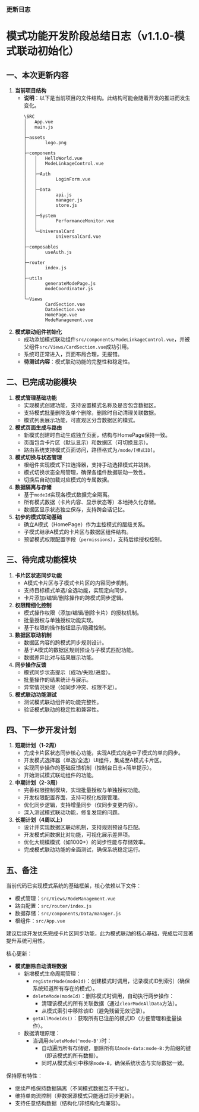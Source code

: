 ### 更新日志

# 模式功能开发阶段总结日志（v1.1.0-模式联动初始化）

## 一、本次更新内容
1. **当前项目结构**
   - **说明**：以下是当前项目的文件结构。此结构可能会随着开发的推进而发生变化。
     ```
     \SRC
     │   App.vue
     │   main.js
     │   
     ├─assets
     │       logo.png
     │       
     ├─components
     │   │   HelloWorld.vue
     │   │   ModeLinkageControl.vue
     │   │   
     │   ├─Auth
     │   │       LoginForm.vue
     │   │       
     │   ├─Data
     │   │       api.js
     │   │       manager.js
     │   │       store.js
     │   │       
     │   ├─System
     │   │       PerformanceMonitor.vue
     │   │       
     │   └─UniversalCard
     │           UniversalCard.vue
     │           
     ├─composables
     │       useAuth.js
     │       
     ├─router
     │       index.js
     │       
     ├─utils
     │       generateModePage.js
     │       modeCoordinator.js
     │       
     └─Views
             CardSection.vue
             DataSection.vue
             HomePage.vue
             ModeManagement.vue
     ```
2. **模式联动组件初始化**
   - 成功添加模式联动组件`src/components/ModeLinkageControl.vue`，并被父组件`src/Views/CardSection.vue`成功引用。
   - 系统可正常进入，页面布局合理，无报错。
   - **待测试内容**：模式联动功能的完整性和稳定性。

## 二、已完成功能模块
1. **模式管理基础功能**
   - 实现模式创建功能，支持设置模式名称及是否包含数据区。
   - 支持模式批量删除及单个删除，删除时自动清理关联数据。
   - 模式列表展示功能，可直观区分含数据区的模式。
2. **模式页面生成与路由**
   - 新模式创建时自动生成独立页面，结构与HomePage保持一致。
   - 页面包含卡片区（默认显示）和数据区（可切换显示）。
   - 路由系统支持模式页面访问，路径格式为`/mode/[模式ID]`。
3. **模式切换与状态管理**
   - 根组件实现模式下拉选择器，支持手动选择模式并跳转。
   - 模式切换状态全局管理，确保各组件数据联动一致性。
   - 切换后自动加载对应模式的专属数据。
4. **数据隔离与存储**
   - 基于`modeId`实现各模式数据完全隔离。
   - 所有模式数据（卡片内容、显示状态等）本地持久化存储。
   - 数据区显示状态独立保存，支持跨会话记忆。
5. **初步的模式联动基础**
   - 确立A模式（HomePage）作为主控模式的层级关系。
   - 子模式继承A模式的卡片区与数据区组件结构。
   - 预留模式权限配置字段（`permissions`），支持后续授权控制。

## 三、待完成功能模块
1. **卡片区状态同步功能**
   - A模式卡片区与子模式卡片区的内容同步机制。
   - 支持目标模式单选/全选功能，实现定向同步。
   - 卡片添加/编辑/删除操作的跨模式同步逻辑。
2. **权限精细化控制**
   - 模式操作权限（添加/编辑/删除卡片）的授权机制。
   - 批量授权与单独授权功能实现。
   - 基于权限的操作按钮显示/隐藏控制。
3. **数据区联动机制**
   - 数据区内容的跨模式同步规则设计。
   - 基于A模式的数据区规则预设与子模式匹配功能。
   - 数据差异比对与结果展示功能。
4. **同步操作反馈**
   - 模式同步状态提示（成功/失败/进度）。
   - 批量操作的结果统计与展示。
   - 异常情况处理（如同步冲突、权限不足）。
5. **模式联动功能测试**
   - 测试模式联动组件的功能完整性。
   - 验证模式联动的稳定性和兼容性。

## 四、下一步开发计划
1. **短期计划（1-2周）**
   - 完成卡片区状态同步核心功能，实现A模式向选中子模式的单向同步。
   - 开发模式选择器（单选/全选）UI组件，集成至A模式卡片区。
   - 实现同步操作的基础反馈机制（控制台日志+简单提示）。
   - 开始测试模式联动组件的功能。
2. **中期计划（2-3周）**
   - 完善权限控制模块，实现批量授权与单独授权功能。
   - 开发权限配置界面，支持可视化权限管理。
   - 优化同步逻辑，支持增量同步（仅同步变更内容）。
   - 深入测试模式联动功能，修复发现的问题。
3. **长期计划（4周以上）**
   - 设计并实现数据区联动机制，支持规则预设与匹配。
   - 开发模式间数据比对功能，可视化展示差异项。
   - 优化大规模模式（如1000+）的同步性能与存储效率。
   - 完成模式联动功能的全面测试，确保系统稳定运行。

## 五、备注
当前代码已实现模式系统的基础框架，核心依赖以下文件：
- 模式管理：`src/Views/ModeManagement.vue`
- 路由配置：`src/router/index.js`
- 数据存储：`src/components/Data/manager.js`
- 根组件：`src/App.vue`

建议后续开发优先完成卡片区同步功能，此为模式联动的核心基础，完成后可显著提升系统可用性。

核心更新：
- **模式删除自动清理数据**
  - 新增模式生命周期管理：
    - `registerMode(modeId)`：创建模式时调用，记录模式ID到索引（确保系统知道所有存在的模式）。
    - `deleteMode(modeId)`：删除模式时调用，自动执行两步操作：
      - 清理该模式的所有关联数据（通过`clearModeAllData`方法）。
      - 从模式索引中移除该ID（避免残留无效记录）。
    - `getAllModeIds()`：获取所有已注册的模式ID（方便管理和批量操作）。
  - 数据清理原理：
    - 当调用`deleteMode('mode-B')`时：
      - 自动遍历所有存储键，删除所有以`mode-data:mode-B:`为前缀的键（即该模式的所有数据）。
      - 同时从模式索引中移除`mode-B`，确保系统状态与实际数据一致。

保持原有特性：
- 继续严格保持数据隔离（不同模式数据互不干扰）。
- 维持单向流控制（非数据源模式只能通过同步更新）。
- 支持任意结构数据（结构化/非结构化均兼容）。